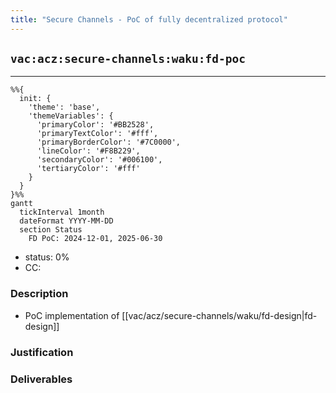 ```yaml
---
title: "Secure Channels - PoC of fully decentralized protocol"
---
```

## `vac:acz:secure-channels:waku:fd-poc`
---

```mermaid
%%{ 
  init: { 
    'theme': 'base', 
    'themeVariables': { 
      'primaryColor': '#BB2528', 
      'primaryTextColor': '#fff', 
      'primaryBorderColor': '#7C0000', 
      'lineColor': '#F8B229', 
      'secondaryColor': '#006100', 
      'tertiaryColor': '#fff' 
    } 
  } 
}%%
gantt
  tickInterval 1month
  dateFormat YYYY-MM-DD 
  section Status
    FD PoC: 2024-12-01, 2025-06-30
```

- status: 0%
- CC:

### Description

* PoC implementation of [[vac/acz/secure-channels/waku/fd-design|fd-design]]

### Justification


### Deliverables

